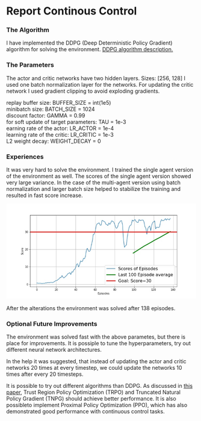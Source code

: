 # Report Continous Control

### The Algorithm

I have implemented the DDPG (Deep Deterministic Policy Gradient) algorithm for solving the environment. [DDPG algorithm description.](https://arxiv.org/abs/1509.02971)

### The Parameters

The actor and critic networks have two hidden layers. Sizes: [256, 128]
I used one batch normalization layer for the networks.
For updating the critic network I used gradient clipping to avoid exploding gradients.

replay buffer size:                     BUFFER_SIZE = int(1e5)  
minibatch size:                         BATCH_SIZE = 1024      
discount factor:                        GAMMA = 0.99           
for soft update of target parameters:   TAU = 1e-3            
earning rate of the actor:              LR_ACTOR = 1e-4         
learning rate of the critic:            LR_CRITIC = 1e-3        
L2 weight decay:                        WEIGHT_DECAY = 0

### Experiences

It was very hard to solve the environment. I trained the single agent version of the environment as well. The scores of the single agent version showed very large variance.
In the case of the multi-agent version using batch normalization and larger batch size helped to stabilize the training and resulted in fast score increase.

![scores](https://github.com/sinusgamma/DRL-Continous-Control/blob/master/result.jpg)

After the alterations the environment was solved after 138 episodes.

### Optional Future Improvements

The environment was solved fast with the above parametes, but there is place for improvements. It is possiple to tune the hyperparameters, try out different neural network architectures.

In the help it was suggested, that instead of updating the actor and critic networks 20 times at every timestep, we could update the networks 10 times after every 20 timesteps. 

It is possible to try out different algorithms than DDPG. As discussed in [this paper](https://arxiv.org/abs/1604.06778), Trust Region Policy Optimization (TRPO) and Truncated Natural Policy Gradient (TNPG) should achieve better performance. It is also possibleto implement Proximal Policy Optimization (PPO), which has also demonstrated good performance with continuous control tasks.

